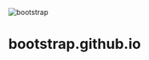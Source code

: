 ![bootstrap](https://user-images.githubusercontent.com/111347578/207821628-21246034-290d-4de0-8117-fb4500b679a7.png)
# bootstrap.github.io
